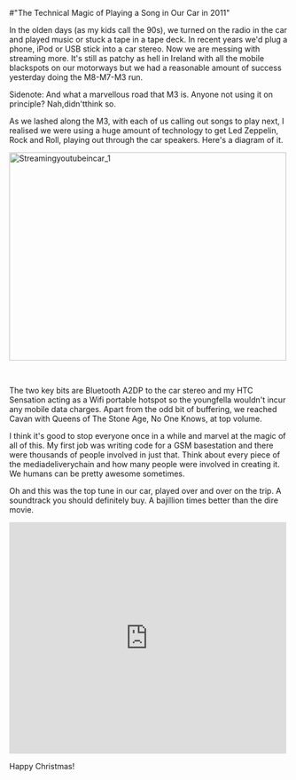 #"The Technical Magic of Playing a Song in Our Car in 2011"


 In the olden days (as my kids call the 90s), we turned on the radio in the car and played music or stuck a tape in a tape deck. In recent years we&#39;d plug a phone, iPod or USB stick into a car stereo. Now we are messing with streaming more. It&#39;s still as patchy as hell in Ireland with all the mobile blackspots on our motorways but we had a reasonable amount of success yesterday doing the M8-M7-M3 run.<p /><div>Sidenote: And what a marvellous road that M3 is. Anyone not using it on principle? Nah,didn&#39;tthink so. </div><p /><div>As we lashed along the M3, with each of us calling out songs to play next, I realised we were using a huge amount of technology to get Led Zeppelin, Rock and Roll, playing out through the car speakers. Here&#39;s a diagram of it.</div> <p /><p /><div><div class='p_embed p_image_embed'>
<a href="http://getfile8.posterous.com/getfile/files.posterous.com/conoroneill/vt1qRQOgBRvDqB1Halo1dCY66H3t1WpDYatbWRnPNKdrnAgCMDCSniAARz5z/StreamingYouTubeinCar_1.png"><img alt="Streamingyoutubeincar_1" height="375" src="http://getfile9.posterous.com/getfile/files.posterous.com/conoroneill/rBEdyyRVQd9Pz9Rf1Wina3VdYdzjEvlZMqbx3vxWOGsOzbHvyWrJrTML0983/StreamingYouTubeinCar_1.png.scaled.500.jpg" width="500" /></a>
</div>
<br /></div><p /><div>The two key bits are Bluetooth A2DP to the car stereo and my HTC Sensation acting as a Wifi portable hotspot so the youngfella wouldn&#39;t incur any mobile data charges. Apart from the odd bit of buffering, we reached Cavan with Queens of The Stone Age, No One Knows, at top volume.</div> <p /><div>I think it&#39;s good to stop everyone once in a while and marvel at the magic of all of this. My first job was writing code for a GSM basestation and there were thousands of people involved in just that. Think about every piece of the mediadeliverychain and how many people were involved in creating it. We humans can be pretty awesome sometimes.</div> <p /><div>Oh and this was the top tune in our car, played over and over on the trip. A soundtrack you should definitely buy. A bajillion times better than the dire movie.</div><p /><div><iframe src="http://www.youtube.com/embed/s21iRlT-uxA?wmode=transparent" allowfullscreen frameborder="0" height="417" width="500"></iframe> </div><p /><div>Happy Christmas!</div>
 